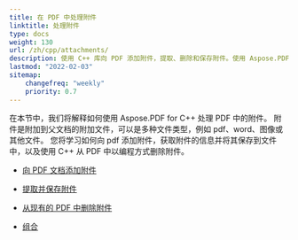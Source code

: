 ```yaml
---
title: 在 PDF 中处理附件
linktitle: 处理附件
type: docs
weight: 130
url: /zh/cpp/attachments/
description: 使用 C++ 库向 PDF 添加附件，提取、删除和保存附件。使用 Aspose.PDF for C++ 创建 PDF 组合。
lastmod: "2022-02-03"
sitemap:
    changefreq: "weekly"
    priority: 0.7
---
```


在本节中，我们将解释如何使用 Aspose.PDF for C++ 处理 PDF 中的附件。
附件是附加到父文档的附加文件，可以是多种文件类型，例如 pdf、word、图像或其他文件。
您将学习如何向 pdf 添加附件，获取附件的信息并将其保存到文件中，以及使用 C++ 从 PDF 中以编程方式删除附件。

- [向 PDF 文档添加附件](/pdf/zh/cpp/add-attachment-to-pdf-document/)
- [提取并保存附件](/pdf/zh/cpp/extract-and-save-an-attachment/)
- [从现有的 PDF 中删除附件](/pdf/zh/cpp/removing-attachment-from-an-existing-pdf/)

- [组合](/pdf/zh/cpp/portfolio/)